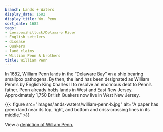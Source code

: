 ```yaml
---
branch: Lands + Waters
display_date: 1682
display_title: Wm. Penn
sort_date: 1682
tags:
- Lenapewihittuck/Delaware River
- English settlers
- disease
- Quakers
- land claims
- William Penn & brothers
title: William Penn
---
```


In 1682, William Penn lands in the “Delaware Bay” on a ship bearing smallpox pathogens. By then, the land has been designated as William Penn’s by English King Charles II to resolve an enormous debt to Penn’s father. Penn already holds lands in West and East New Jersey. Approximately 1,750 British Quakers now live in West New Jersey.

{{< figure src="images/lands-waters/william-penn-b.jpg" alt="A paper has green land near its top, right, and bottom and criss-crossing lines in its middle." >}}

View a [depiction of William Penn.](https://commons.wikimedia.org/wiki/File:WilliamPenn.jpg#/media/File:WilliamPenn.jpg)
